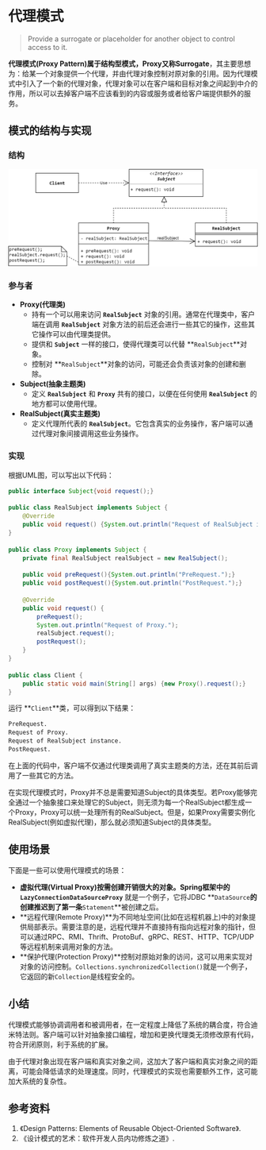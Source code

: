 # 代理模式
> Provide a surrogate or placeholder for another object to control access to it.

**代理模式(Proxy Pattern)**属于结构型模式，**Proxy**又称**Surrogate**，其主要思想为：给某一个对象提供一个代理，并由代理对象控制对原对象的引用。因为代理模式中引入了一个新的代理对象，代理对象可以在客户端和目标对象之间起到中介的作用，所以可以去掉客户端不应该看到的内容或服务或者给客户端提供额外的服务。

## 模式的结构与实现

### 结构
![Proxy Pattern](images/proxy-pattern.png)

### 参与者
* **Proxy(代理类)**
  * 持有一个可以用来访问 **`RealSubject`** 对象的引用。通常在代理类中，客户端在调用 **`RealSubject`** 对象方法的前后还会进行一些其它的操作，这些其它操作可以由代理类提供。
  * 提供和 **`Subject`** 一样的接口，使得代理类可以代替 **`RealSubject`**对象。
  * 控制对 **`RealSubject`**对象的访问，可能还会负责该对象的创建和删除。
* **Subject(抽象主题类)** 
  * 定义 **`RealSubject`** 和 **`Proxy`** 共有的接口，以便在任何使用 **`RealSubject`** 的地方都可以使用代理。
* **RealSubject(真实主题类)**
  * 定义代理所代表的 **`RealSubject`**。它包含真实的业务操作，客户端可以通过代理对象间接调用这些业务操作。

### 实现
根据UML图，可以写出以下代码：
```Java
public interface Subject{void request();}

public class RealSubject implements Subject {
    @Override
    public void request() {System.out.println("Request of RealSubject instance.");}
}

public class Proxy implements Subject {
    private final RealSubject realSubject = new RealSubject();

    public void preRequest(){System.out.println("PreRequest.");}
    public void postRequest(){System.out.println("PostRequest.");}

    @Override
    public void request() {
        preRequest();
        System.out.println("Request of Proxy.");
        realSubject.request();
        postRequest();
    }
}

public class Client {
    public static void main(String[] args) {new Proxy().request();}
}
```
运行 **`Client`**类，可以得到以下结果：
```txt
PreRequest.
Request of Proxy.
Request of RealSubject instance.
PostRequest.
```
在上面的代码中，客户端不仅通过代理类调用了真实主题类的方法，还在其前后调用了一些其它的方法。

在实现代理模式时，Proxy并不总是需要知道Subject的具体类型。若Proxy能够完全通过一个抽象接口来处理它的Subject，则无须为每一个RealSubject都生成一个Proxy，Proxy可以统一处理所有的RealSubject。但是，如果Proxy需要实例化RealSubject(例如虚拟代理)，那么就必须知道Subject的具体类型。

## 使用场景
下面是一些可以使用代理模式的场景：
* **虚拟代理(Virtual Proxy)**按需创建开销很大的对象。Spring框架中的**`LazyConnectionDataSourceProxy`** 就是一个例子，它将JDBC **`DataSource`**的创建推迟到了第一条**`Statement`**被创建之后。
* **远程代理(Remote Proxy)**为不同地址空间(比如在远程机器上)中的对象提供局部表示。需要注意的是，远程代理并不直接持有指向远程对象的指针，但可以通过RPC、RMI、Thrift、ProtoBuf、gRPC、REST、HTTP、TCP/UDP等远程机制来调用对象的方法。
* **保护代理(Protection Proxy)**控制对原始对象的访问，这可以用来实现对对象的访问控制。`Collections.synchronizedCollection()`就是一个例子，它返回的新`Collection`是线程安全的。


## 小结
代理模式能够协调调用者和被调用者，在一定程度上降低了系统的耦合度，符合迪米特法则。客户端可以针对抽象接口编程，增加和更换代理类无须修改原有代码，符合开闭原则，利于系统的扩展。

由于代理对象出现在客户端和真实对象之间，这加大了客户端和真实对象之间的距离，可能会降低请求的处理速度。同时，代理模式的实现也需要额外工作，这可能加大系统的复杂性。

## 参考资料
1. 《Design Patterns: Elements of Reusable Object-Oriented Software》.
2. 《设计模式的艺术：软件开发人员内功修炼之道》.